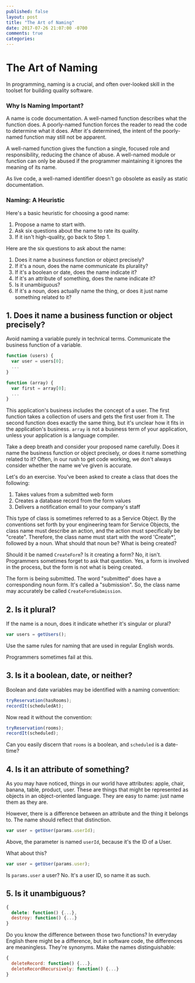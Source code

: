 ```yaml
---
published: false
layout: post
title: "The Art of Naming"
date: 2017-07-26 21:07:00 -0700
comments: true
categories:
---
```

# The Art of Naming

In programming, naming is a crucial, and often over-looked skill in the toolset
for building quality software.

### Why Is Naming Important?

A name is code documentation. A well-named function describes what the function does.
A poorly-named function forces the reader to read the code to determine what it does.
After it's determined, the intent of the poorly-named function may still not be apparent.

A well-named function gives the function a single, focused role and responsibility, reducing the chance of abuse.
A well-named module or function can only be abused if the programmer maintaining it ignores the meaning of its name.

As live code, a well-named identifier doesn't go obsolete as easily as static documentation.

### Naming: A Heuristic

Here's a basic heuristic for choosing a good name:

1. Propose a name to start with.
2. Ask six questions about the name to rate its quality.
3. If it isn't high-quality, go back to Step 1.

Here are the six questions to ask about the name:

1. Does it name a business function or object precisely?
2. If it's a noun, does the name communicate its plurality?
3. If it's a boolean or date, does the name indicate it?
4. If it's an attribute of something, does the name indicate it?
5. Is it unambiguous?
6. If it's a noun, does actually name the thing, or does it just name something related to it?

## 1. Does it name a business function or object precisely?

Avoid naming a variable purely in technical terms.
Communicate the business function of a variable.

```javascript
function (users) {
  var user = users[0];
  ...
}

function (array) {
  var first = array[0];
  ...
}
```

This application's business includes the concept of a user.
The first function takes a collection of users and gets the first user from it.
The second function does exactly the same thing, but it's unclear how it fits in the application's business.
`array` is not a business term of your application, unless your application is a language compiler.

Take a deep breath and consider your proposed name carefully. Does it name the business
function or object precisely, or does it name something related to it?
Often, in our rush to get code working, we don't always consider whether the name we've given is accurate.

Let's do an exercise. You've been asked to create a class that does the following:

1. Takes values from a submitted web form
2. Creates a database record from the form values
3. Delivers a notification email to your company's staff

This type of class is sometimes referred to as a Service Object.
By the conventions set forth by your
engineering team for Service Objects, the class name must describe an action, and the action must
specifically be "create". Therefore, the class name must start with the word 'Create*',
followed by a noun. What should that noun be? What is being created?

Should it be named `CreateForm`? Is it creating a form? No, it isn't.
Programmers sometimes forget to ask that question.
Yes, a form is involved in the process, but the form is not what is being created.

The form is being submitted. The word "submitted" does have a
corresponding noun form. It's called a "submission".
So, the class name may accurately be called `CreateFormSubmission`.

## 2. Is it plural?

If the name is a noun, does it indicate whether it's singular or plural?

```javascript
var users = getUsers();
```

Use the same rules for naming that are used in regular English words.

Programmers sometimes fail at this.

## 3. Is it a boolean, date, or neither?

Boolean and date variables may be identified with a naming convention:

```javascript
tryReservation(hasRooms);
recordIt(scheduledAt);
```

Now read it without the convention:

```javascript
tryReservation(rooms);
recordIt(scheduled);
```

Can you easily discern that `rooms` is a boolean, and `scheduled` is a date-time?

## 4. Is it an attribute of something?

As you may have noticed, things in our world have attributes: apple, chair, banana, table, product, user.
These are things that might be represented as objects in an object-oriented language.
They are easy to name: just name them as they are.

However, there is a difference between an attribute and the thing it belongs to.
The name should reflect that distinction.

```javascript
var user = getUser(params.userId);
```

Above, the parameter is named `userId`, because it's the ID of a User.

What about this?

```javascript
var user = getUser(params.user);
```

Is `params.user` a user? No. It's a user ID, so name it as such.

## 5. Is it unambiguous?

```javascript
{
  delete: function() {...},
  destroy: function() {...}
}
```

Do you know the difference between those two functions? In everyday English there
might be a difference, but in software code, the differences are meaningless.
They're synonyms. Make the names distinguishable:

```javascript
{
  deleteRecord: function() {...},
  deleteRecordRecursively: function() {...}
}
```
